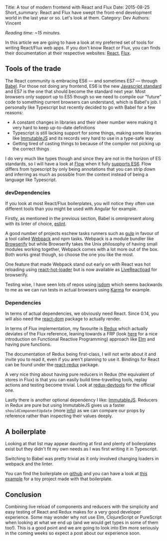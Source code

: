 Title: A tour of modern frontend with React and Flux
Date: 2015-08-25
Short_summary: React and Flux have swept the front-end development world in the last year or so. Let's look at them.
Category: Dev
Authors: Vincent


*Reading time: ~15 minutes.*

In this article we are going to have a look at my preferred set of tools for writing React/Flux web apps.
If you don't know React or Flux, you can finds their documentation at their respective websites: [React](http://facebook.github.io/react/), [Flux](https://facebook.github.io/flux/).
<!-- PELICAN_END_SUMMARY -->


## Tools of the trade
The React community is embracing ES6 — and sometimes ES7 — through [Babel](http://babeljs.io/). For those not doing any frontend, ES6 is the new [Javascript standard](http://www.ecma-international.org/publications/standards/Ecma-262.htm) and ES7 is the one that should become the standard next year. Most browsers only support up to ES5 though so we need to compile our "future" code to something current browsers can understand, which is Babel's job.
I personally like Typescript but recently decided to go with Babel for a few reasons:

- A constant changes in libraries and their sheer number were making it very hard to keep up-to-date definitions
- Typescript is still lacking support for some things, making some libraries like [ImmutableJS](http://facebook.github.io/immutable-js/) and its records very hard to use in a type-safe way
- Getting tired of casting things to <any> because of the compiler not picking up the correct things

I do very much like types though and since they are not in the horizon of ES standards, so I will have a look at [Flow](http://flowtype.org/) when it fully [supports ES6](https://github.com/facebook/flow/issues/560). Flow differs from typescript by only being annotations that you can strip down and inferring as much as possible from the context instead of being a language like Typescript.


### devDependencies
If you look at most React/Flux boilerplates, you will notice they often use different tools than you might be used with Angular for example.


Firstly, as mentioned in the previous section, Babel is omnipresent along with its linter of choice, [eslint](http://eslint.org/).


A good number of projects eschew tasks runners such as [gulp](http://gulpjs.com/) in favour of a tool called [Webpack](http://webpack.github.io/) and npm tasks. Webpack is a module bundler like [Browserify](http://browserify.org/) but while Browserify takes the Unix philosophy of having small modules working together, Webpack comes with a lot more out of the box. Both works great though, so choose the one you like the most.


One feature that made Webpack stand out early on with React was hot reloading using [react-hot-loader](https://github.com/gaearon/react-hot-loader) but is now available as [LiveReactload](https://github.com/milankinen/livereactload) for browserify.

Testing wise, I have seen lots of repos using [jsdom](https://github.com/tmpvar/jsdom) which seems backwards to me as we can run tests in actual browsers using [Karma](http://karma-runner.github.io/0.13/index.html) for example.


### Dependencies
In terms of actual dependencies, we obviously need React. Since 0.14, you will also need the [react-dom](https://www.npmjs.com/package/react-dom) package to actually render.

In terms of Flux implementation, my favourite is [Redux](http://rackt.github.io/redux/) which actually deviates of the Flux reference, leaning towards a FRP (look [here](https://gist.github.com/staltz/868e7e9bc2a7b8c1f754) for a nice introduction on Functional Reactive Programming) approach like [Elm](http://elm-lang.org/) and having pure functions.

The documentation of Redux being first-class, I will not write about it and invite you to read it, even if you aren't planning to use it.
Bindings for React can be found under the [react-redux](https://www.npmjs.com/package/react-redux) package.

A very nice thing about having pure reducers in Redux (the equivalent of stores in Flux) is that you can easily build time-travelling tools, replay actions and testing become trivial. Look at [redux-devtools](https://github.com/gaearon/redux-devtools) for the official one.

Lastly there is another optional dependency I like: [ImmutableJS](http://facebook.github.io/immutable-js/). Reducers in Redux are pure but using ImmutableJS gives us a faster `shouldComponentUpdate` (more [info](https://facebook.github.io/react/docs/advanced-performance.html#immutable-js-to-the-rescue)) as we can compare our props by reference rather than inspecting their values deeply.


## A boilerplate
Looking at that list may appear daunting at first and plenty of boilerplates exist but they didn't fit my own needs as I was first writing it in Typescript.

Switching to Babel was pretty trivial as it only involved changing loaders in webpack and the linter.

You can find the boilerplate on [github](https://github.com/Keats/react-redux-boilerplate) and you can have a look at [this example](https://github.com/Keats/react-example) for a toy project made with that boilerplate.


## Conclusion
Combining live reload of components and reducers with the simplicity and easy testing of React and Redux makes for a very good developer experience. 
Some may wonder why not use Elm, ClojureScript or PureScript when looking at what we end up (and we would get types in some of them too!). This is a good point and we are going to look into Elm more seriously in the coming weeks so expect a post about our experience soon.
